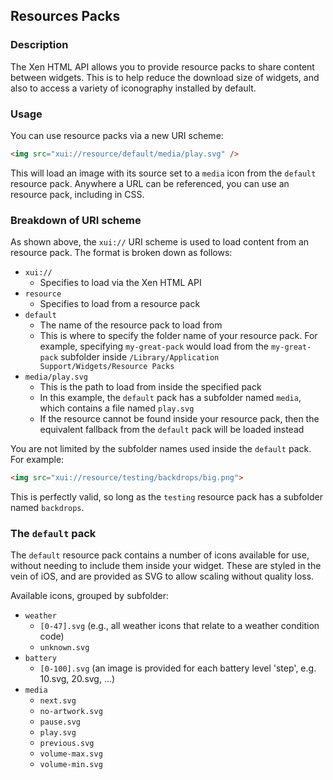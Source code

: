## Resources Packs
### Description

The Xen HTML API allows you to provide resource packs to share content between widgets. This is to help reduce the download size of widgets, and also to access a variety of iconography installed by default.

### Usage

You can use resource packs via a new URI scheme:

```html
<img src="xui://resource/default/media/play.svg" />
```

This will load an image with its source set to a `media` icon from the `default` resource pack. Anywhere a URL can be referenced, you can use an resource pack, including in CSS.

### Breakdown of URI scheme

As shown above, the `xui://` URI scheme is used to load content from an resource pack. The format is broken down as follows:

- `xui://`
    - Specifies to load via the Xen HTML API
- `resource`
    - Specifies to load from a resource pack
- `default`
    - The name of the resource pack to load from
    - This is where to specify the folder name of your resource pack. For example, specifying `my-great-pack` would load from the `my-great-pack` subfolder inside `/Library/Application Support/Widgets/Resource Packs`
- `media/play.svg`
    - This is the path to load from inside the specified pack
    - In this example, the `default` pack has a subfolder named `media`, which contains a file named `play.svg`
    - If the resource cannot be found inside your resource pack, then the equivalent fallback from the `default` pack will be loaded instead

You are not limited by the subfolder names used inside the `default` pack. For example:

```html
<img src="xui://resource/testing/backdrops/big.png">
```

This is perfectly valid, so long as the `testing` resource pack has a subfolder named `backdrops`.

### The `default` pack

The `default` resource pack contains a number of icons available for use, without needing to include them inside your widget. These are styled in the vein of iOS, and are provided as SVG to allow scaling without quality loss.

Available icons, grouped by subfolder:

- `weather`
    - `[0-47].svg` (e.g., all weather icons that relate to a weather condition code)
    - `unknown.svg`
- `battery`
    - `[0-100].svg` (an image is provided for each battery level 'step', e.g. 10.svg, 20.svg, ...)
- `media`
    - `next.svg`
    - `no-artwork.svg`
    - `pause.svg`
    - `play.svg`
    - `previous.svg`
    - `volume-max.svg`
    - `volume-min.svg`
